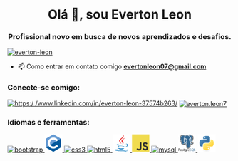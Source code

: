 <h1 align="center">Olá 👋, sou Everton Leon</h1>
<h3 align="center">Profissional novo em busca de novos aprendizados e desafios.</h3>

<p align="left"> <a href="https://github.com/ryo-ma/github-profile-trophy"><img src="https://github-profile-trophy.vercel.app/?username=everton-leon" alt="everton-leon" /></a> </p>

- 📫 Como entrar em contato comigo **evertonleon07@gmail.com**

<h3 align="left">Conecte-se comigo:</h3>
<p alinhar="esquerda">
<a href="https://linkedin.com/in/https://www.linkedin.com/in/everton-leon-37574b263/" target="blank"><img alinhar= "center" src="https://raw.githubusercontent.com/rahuldkjain/github-profile-readme-generator/master/src/images/icons/Social/linked-in-alt.svg" alt="https:/ /www.linkedin.com/in/everton-leon-37574b263/" height="30" width="40" /></a>
<a href="https://instagram.com/everton.leon7" target ="blank"><img align="center" src="https://raw.githubusercontent.com/rahuldkjain/github-profile-readme-generator/master/src/images/icons/Social/instagram.svg" alt ="everton.leon7" height="30" width="40" /></a>
</p>

<h3 align="left">Idiomas e ferramentas:</h3>
<p align="left"> <a href="https://getbootstrap.com" target="_blank" rel="noreferrer"> <img src="https://raw.githubusercontent.com/devicons/devicon /master/icons/bootstrap/bootstrap-plain-wordmark.svg" alt="bootstrap" width="40" height="40"/> </a> <a href="https://www.cprogramming.com /" target="_blank" rel="noreferrer"> <img src="https://raw.githubusercontent.com/devicons/devicon/master/icons/c/c-original.svg" alt="c" largura ="40" height="40"/> </a> <a href="https://www.w3schools.com/css/" target="_blank" rel="noreferrer"> <img src="https ://raw.githubusercontent.com/devicons/devicon/master/icons/css3/css3-original-wordmark.svg" alt="css3" width="40" height="40"/> </a> <a href="https://www.w3.org/html/" target="_blank" rel="noreferrer"> <img src="https://raw.githubusercontent.com/devicons/devicon/master/icons/ html5/html5-original-wordmark.svg" alt="html5" width="40" height="40"/> </a> <a href="https://www.java.com" target="_blank " rel="noreferrer"> <img src="https://raw.githubusercontent.com/devicons/devicon/master/icons/java/java-original.svg" alt="java" width="40" height= "40"/> </a> <a href="https://developer.mozilla.org/en-US/docs/Web/JavaScript" target="_blank" rel="noreferrer"> <img src=" https://raw.githubusercontent.com/devicons/devicon/master/icons/javascript/javascript-original.svg" alt="javascript" width="40" height="40"/> </a> <a href ="https://www.mysql.com/" target="_blank" rel="noreferrer"> <img src="https://raw.githubusercontent.com/devicons/devicon/master/icons/mysql/mysql -original-wordmark.svg" alt="mysql" width="40" height="40"/> </a> <a href="https://www.postgresql.org" target="_blank" rel= "noreferrer"> <img src="https://raw.githubusercontent.com/devicons/devicon/master/icons/postgresql/postgresql-original-wordmark.svg" alt="postgresql" width="40" height=" 40"/> </a> <a href="https://www.python.org" target="_blank" rel="noreferrer"> <img src="https://raw.githubusercontent.com/devicons/devicon/master/icons/python/python-original.svg" alt="python" width="40" height="40"/> </a> </p>
